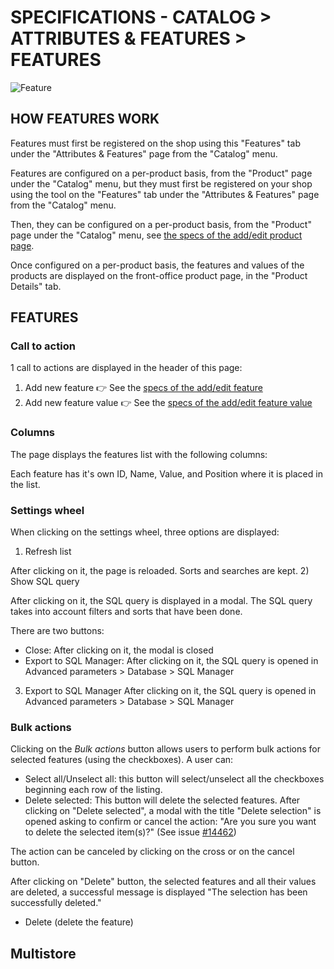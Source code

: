 # SPECIFICATIONS - CATALOG > ATTRIBUTES & FEATURES > FEATURES


![Feature](prestashop-specs/static/img/Features.png)

## HOW FEATURES WORK

Features must first be registered on the shop using this "Features" tab under the "Attributes & Features" page from the "Catalog" menu.

Features are configured on a per-product basis, from the "Product" page under the "Catalog" menu, but they must first be registered on your shop using the tool on the "Features" tab under the "Attributes & Features" page from the "Catalog" menu.

Then, they can be configured on a per-product basis, from the "Product" page under the "Catalog" menu, see [the specs of the add/edit product page](.../products/add-edit.md).

Once configured on a per-product basis, the features and values of the products are displayed on the front-office product page, in the "Product Details" tab.

## FEATURES

### Call to action
1 call to actions are displayed in the header of this page:
1) Add new feature
👉 See the [specs of the add/edit feature](./add-edit-feature.md) 
2) Add new feature value
👉 See the [specs of the add/edit feature value](./add-edit-feature-value.md) 
### Columns
The page displays the features list with the following columns:

Each feature has it's own ID, Name, Value, and Position where it is placed in the list.


### Settings wheel
When clicking on the settings wheel, three options are displayed:

1) Refresh list

After clicking on it, the page is reloaded. Sorts and searches are kept.
2) Show SQL query

After clicking on it, the SQL query is displayed in a modal. The SQL query takes into account filters and sorts that have been done.

There are two buttons:

- Close: After clicking on it, the modal is closed
- Export to SQL Manager: After clicking on it, the SQL query is opened in Advanced parameters > Database > SQL Manager
3) Export to SQL Manager
After clicking on it, the SQL query is opened in Advanced parameters > Database > SQL Manager
 
### Bulk actions
Clicking on the _Bulk actions_ button allows users to perform bulk actions for selected features (using the checkboxes). A user can:

- Select all/Unselect all: this button will select/unselect all the checkboxes beginning each row of the listing.
- Delete selected: This button will delete the selected features. 
After clicking on "Delete selected", a modal with the title "Delete selection" is opened asking to confirm or cancel the action: "Are you sure you want to delete the selected item(s)?" (See issue [#14462](https://github.com/PrestaShop/PrestaShop/issues/14462))

The action can be canceled by clicking on the cross or on the cancel button.

After clicking on "Delete" button, the selected features and all their values are deleted, a successful message is displayed "The selection has been successfully deleted."
  - Delete (delete the feature)
## Multistore

 
